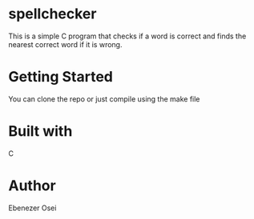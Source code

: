 # spellchecker
This is a simple C program that checks if a word is correct and finds the nearest correct word if it is wrong.

# Getting Started
You can clone the repo or just compile using the make file

# Built with
C

# Author 
Ebenezer Osei

